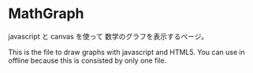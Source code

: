 MathGraph
=========
javascript と canvas を使って 数学のグラフを表示するページ。

This is the file to draw graphs with javascript and HTML5.
You can use in offline because this is consisted by only one file.